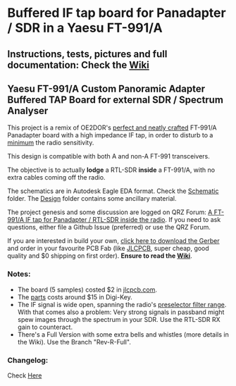 # Buffered IF tap board for Panadapter / SDR in a Yaesu FT-991/A

## Instructions, tests, pictures and full documentation: Check the [Wiki](https://github.com/rfrht/FT991A-PAT/wiki)

## Yaesu FT-991/A Custom Panoramic Adapter Buffered TAP Board for external SDR / Spectrum Analyser

This project is a remix of OE2DOR's [perfect and neatly crafted](https://raw.githubusercontent.com/Lightning1984/FT991A-PAT/PAT-Light/Design/FT991-PAT_Installed.jpg) FT-991/A Panadapter board with a high impedance IF tap, in order to disturb to a [minimum](https://youtu.be/yeTeMTJRBIg) the radio sensitivity.

This design is compatible with both A and non-A FT-991 transceivers.

The objective is to actually **lodge** a RTL-SDR **inside** a FT-991/A, with no extra cables coming off the radio.

The schematics are in Autodesk Eagle EDA format. Check the [Schematic](Schematic) folder. The [Design](Design) folder contains some ancillary material.

The project genesis and some discussion are logged on QRZ Forum: [A FT-991/A IF tap for Panadapter / RTL-SDR inside the radio](https://forums.qrz.com/index.php?threads/hard-hack-embedding-a-sdr-in-ft-991a-need-rf-designers-review.650840/). If you need to ask questions, either file a Github Issue (preferred) or use the QRZ Forum.

If you are interested in build your own, [click here to download the Gerber](Design/board-gerbers.zip) and order in your favourite PCB Fab (like [JLCPCB](https://jlcpcb.com/quote), super cheap, good quality and $0 shipping on first order). **Ensure to read the [Wiki](https://github.com/rfrht/FT991A-PAT/wiki)**.

### Notes:

* The board (5 samples) costed $2 in [jlcpcb.com](https://jlcpcb.com/quote).
* The [parts](Design/bom-ft991-panadapter.csv) costs around $15 in Digi-Key.
* The IF signal is wide open, spanning the radio's [preselector filter range](/rfrht/FT991A-PAT/wiki/appendix-preselector-rx-stage-characteristics). With that comes also a problem: Very strong signals in passband might spew images through the spectrum in your SDR. Use the RTL-SDR RX gain to counteract.
* There's a Full Version with some extra bells and whistles (more details in the Wiki). Use the Branch "Rev-R-Full".

### Changelog:
Check [Here](CHANGELOG.md)
